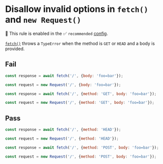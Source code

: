 # Disallow invalid options in `fetch()` and `new Request()`

💼 This rule is enabled in the ✅ `recommended` [config](https://github.com/sindresorhus/eslint-plugin-unicorn#recommended-config).

<!-- end auto-generated rule header -->
<!-- Do not manually modify this header. Run: `npm run fix:eslint-docs` -->

[`fetch()`](https://developer.mozilla.org/en-US/docs/Web/API/fetch) throws a `TypeError` when the method is `GET` or `HEAD` and a body is provided.

## Fail

```js
const response = await fetch('/', {body: 'foo=bar'});
```

```js
const request = new Request('/', {body: 'foo=bar'});
```

```js
const response = await fetch('/', {method: 'GET', body: 'foo=bar'});
```

```js
const request = new Request('/', {method: 'GET', body: 'foo=bar'});
```

## Pass

```js
const response = await fetch('/', {method: 'HEAD'});
```

```js
const request = new Request('/', {method: 'HEAD'});
```

```js
const response = await fetch('/', {method: 'POST', body: 'foo=bar'});
```

```js
const request = new Request('/', {method: 'POST', body: 'foo=bar'});
```
